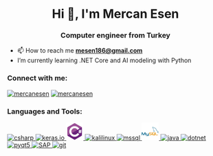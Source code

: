 <h1 align="center">Hi 👋, I'm Mercan Esen</h1>
<h3 align="center">Computer engineer from Turkey</h3>



- 📫 How to reach me **mesen186@gmail.com**
-  I’m currently learning .NET Core and AI modeling with Python
  

<h3 align="left">Connect with me:</h3>
<p align="left">
<a href="https://www.linkedin.com/in/mercan-esen-5204b3223/" target="_blank"><img align="center" src="https://cdn.jsdelivr.net/npm/simple-icons@3.0.1/icons/linkedin.svg" alt="mercanesen" height="30" width="40" /></a>
<a href="https://www.instagram.com/mercanesenn_/" target="_blank"><img align="center" src="https://cdn.jsdelivr.net/npm/simple-icons@3.0.1/icons/instagram.svg" alt="mercanesen" height="30" width="40" /></a>
</p>

<h3 align="left">Languages and Tools:</h3>
<p align="left"> 
  
  <a href="https://www.python.org/" target="_blank"> <img src="https://upload.wikimedia.org/wikipedia/commons/thumb/c/c3/Python-logo-notext.svg/1869px-Python-logo-notext.svg.png" alt="csharp" width="40" height="40"/> </a> 
  <a href="https://keras.io/api/applications/" target="_blank"> <img src="https://keras.io/img/logo-small.png" alt="keras.io" width="50" height="40"/> </a> 
  <a href="https://www.w3schools.com/cs/" target="_blank"> <img src="https://raw.githubusercontent.com/devicons/devicon/master/icons/csharp/csharp-original.svg" alt="csharp" width="40" height="40"/> </a> 
  <a href="https://www.kali.org/" target="_blank"> <img src="https://www.bleepstatic.com/content/hl-images/2023/03/13/kali-moto.jpg" alt="kalilinux" width="60" height="50"/> </a> 
  <a href="https://www.microsoft.com/sql-server" target="_blank"> <img src="https://www.svgrepo.com/show/303229/microsoft-sql-server-logo.svg" alt="mssql" width="40" height="40"/> </a> 
  <a href="https://www.mysql.com/" target="_blank"> <img src="https://raw.githubusercontent.com/devicons/devicon/master/icons/mysql/mysql-original-wordmark.svg" alt="mysql" width="40" height="40"/> </a>
  <a href="https://www.java.com/tr/" target="_blank"> <img src="https://cdn4.iconfinder.com/data/icons/logos-and-brands/512/181_Java_logo_logos-512.png" alt="java" width="40" height="40"/> </a> 
   <a href="https://learn.microsoft.com/tr-tr/aspnet/core/introduction-to-aspnet-core?view=aspnetcore-8.0" target="_blank"> <img src="https://miro.medium.com/v2/resize:fit:750/1*zc1BKfAHkpvrZlHPbUvuYA.png" alt="dotnet" width="70" height="40"/> </a> 
  <a href="https://pypi.org/project/PyQt5/#:~:text=PyQt5%20is%20a%20comprehensive%20set,platforms%20including%20iOS%20and%20Android." target="_blank"> <img src="https://upload.wikimedia.org/wikipedia/commons/thumb/e/e6/Python_and_Qt.svg/1200px-Python_and_Qt.svg.png" alt="pyqt5" width="40" height="40"/> </a>
  <a href="https://www.sap.com/turkey/index.html?url_id=auto_hp_redirect_turkey" target="_blank"> <img src="https://upload.wikimedia.org/wikipedia/commons/thumb/5/59/SAP_2011_logo.svg/1200px-SAP_2011_logo.svg.png" alt="SAP" width="40" height="40"/> </a>
  <a href="https://git-scm.com/" target="_blank"> <img src="https://www.vectorlogo.zone/logos/git-scm/git-scm-icon.svg" alt="git" width="40" height="40"/> </a> 
</p>

